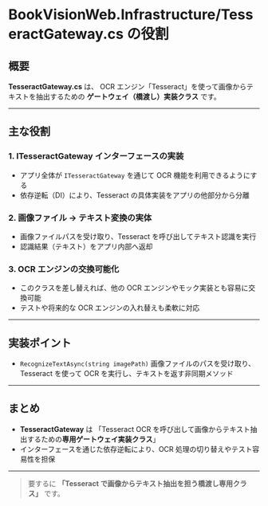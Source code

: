 # BookVisionWeb.Infrastructure/TesseractGateway.cs の役割

## 概要

**TesseractGateway.cs** は、
OCR エンジン「Tesseract」を使って画像からテキストを抽出するための **ゲートウェイ（橋渡し）実装クラス** です。

---

## 主な役割

### 1. ITesseractGateway インターフェースの実装

- アプリ全体が `ITesseractGateway` を通じて OCR 機能を利用できるようにする
- 依存逆転（DI）により、Tesseract の具体実装をアプリの他部分から分離

### 2. 画像ファイル → テキスト変換の実体

- 画像ファイルパスを受け取り、Tesseract を呼び出してテキスト認識を実行
- 認識結果（テキスト）をアプリ内部へ返却

### 3. OCR エンジンの交換可能化

- このクラスを差し替えれば、他の OCR エンジンやモック実装とも容易に交換可能
- テストや将来的な OCR エンジンの入れ替えも柔軟に対応

---

## 実装ポイント

- `RecognizeTextAsync(string imagePath)`
  画像ファイルのパスを受け取り、Tesseract を使って OCR を実行し、テキストを返す非同期メソッド

---

## まとめ

- **TesseractGateway** は
  「Tesseract OCR を呼び出して画像からテキスト抽出するための**専用ゲートウェイ実装クラス**」
- インターフェースを通じた依存逆転により、OCR 処理の切り替えやテスト容易性を担保

---

> 要するに
> **「Tesseract で画像からテキスト抽出を担う橋渡し専用クラス」**
> です。
